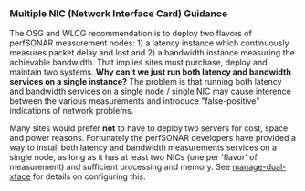 ### Multiple NIC (Network Interface Card) Guidance

The OSG and WLCG recommendation is to deploy two flavors of perfSONAR measurement nodes: 1) a latency instance which continuously measures packet delay and lost and 2) a bandwidth instance measuring
the achievable bandwidth.  That implies sites must purchase, deploy and maintain two systems.  **Why can't we just run both latency and bandwidth services on a single instance?**
The problem is that running both latency and bandwidth services on a single node / single NIC may cause interence between the various measurements and introduce "false-positive" indications of
network problems.    

Many sites would prefer **not** to have to deploy two servers for cost, space and power reasons.  Fortunately the perfSONAR developers have provided a way to install both latency and bandwidth 
measurements services on a single node, as long as it has at least two NICs (one per 'flavor' of measurement) and sufficient processing and memory.  See [manage-dual-xface](http://docs.perfsonar.net/manage_dual_xface.html) for details on configuring this.
